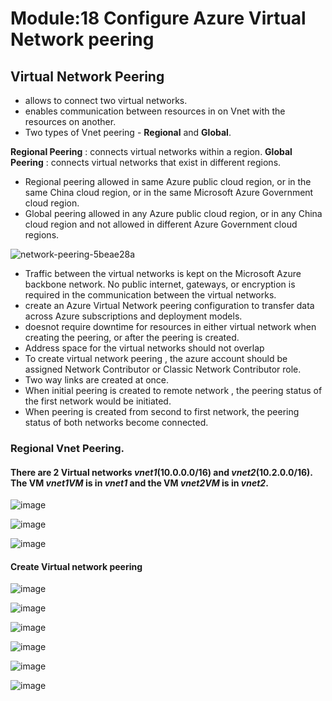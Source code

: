 # Module:18 Configure Azure Virtual Network peering

## Virtual Network Peering

- allows to connect two virtual networks.
- enables communication between resources in on Vnet with the resources on another.
- Two types of Vnet peering - __Regional__ and __Global__.

__Regional Peering__ : connects virtual networks within a region.
__Global Peering__ : connects virtual networks that exist in different regions.

- Regional peering allowed in same Azure public cloud region, or in the same China cloud region, or in the same Microsoft Azure Government cloud region.
- Global peering allowed in any Azure public cloud region, or in any China cloud region and not allowed in different Azure Government cloud regions.

![network-peering-5beae28a](https://github.com/anuja2015/AZ-104/assets/16287330/992f5041-aa5f-4bbe-a0c8-b190be1cb179)

- Traffic between the virtual networks is kept on the Microsoft Azure backbone network. No public internet, gateways, or encryption is required in the communication between the virtual networks.
- create an Azure Virtual Network peering configuration to transfer data across Azure subscriptions and deployment models.
- doesnot require downtime for resources in either virtual network when creating the peering, or after the peering is created.
- Address space for the virtual networks should not overlap
- To create virtual network peering , the azure account should be assigned Network Contributor or Classic Network Contributor role.
- Two way links are created at once.
- When initial peering is created to remote network , the peering status of the first network would be initiated.
- When peering is created from second to first network, the peering status of both networks become connected.

### Regional Vnet Peering.

#### There are 2 Virtual networks _vnet1_(10.0.0.0/16) and _vnet2_(10.2.0.0/16). The VM _vnet1VM_ is in _vnet1_ and the VM _vnet2VM_ is in _vnet2_.

![image](https://github.com/anuja2015/AZ-104/assets/16287330/c7927c2a-658d-44a8-9f02-54564159b920)

![image](https://github.com/anuja2015/AZ-104/assets/16287330/186bd89c-16ca-47e8-859c-f05c0b036709)

![image](https://github.com/anuja2015/AZ-104/assets/16287330/39636824-bed8-4d71-9907-34ab25367688)

#### Create Virtual network peering

![image](https://github.com/anuja2015/AZ-104/assets/16287330/57a12121-0ddd-4e9b-8fe0-88ab10ed9de7)

![image](https://github.com/anuja2015/AZ-104/assets/16287330/f78fd92f-2465-4f65-8a43-a9ece0a1a9a4)

![image](https://github.com/anuja2015/AZ-104/assets/16287330/f45f0128-bf45-44ea-87ad-ecef65f05846)

![image](https://github.com/anuja2015/AZ-104/assets/16287330/fc4a014a-b1a8-4e97-a0a2-d81409dd2597)

![image](https://github.com/anuja2015/AZ-104/assets/16287330/29c30cd5-3856-45b6-a632-052e46d2fb77)


![image](https://github.com/anuja2015/AZ-104/assets/16287330/7e482542-161d-4937-b2cf-59b8f65230bf)




